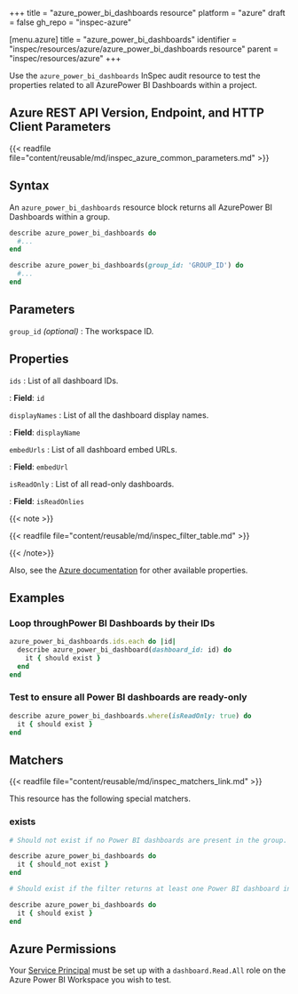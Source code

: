 +++
title = "azure_power_bi_dashboards resource"
platform = "azure"
draft = false
gh_repo = "inspec-azure"

[menu.azure]
title = "azure_power_bi_dashboards"
identifier = "inspec/resources/azure/azure_power_bi_dashboards resource"
parent = "inspec/resources/azure"
+++

Use the `azure_power_bi_dashboards` InSpec audit resource to test the properties related to all AzurePower BI Dashboards within a project.

## Azure REST API Version, Endpoint, and HTTP Client Parameters

{{< readfile file="content/reusable/md/inspec_azure_common_parameters.md" >}}

## Syntax

An `azure_power_bi_dashboards` resource block returns all AzurePower BI Dashboards within a group.

```ruby
describe azure_power_bi_dashboards do
  #...
end
```

```ruby
describe azure_power_bi_dashboards(group_id: 'GROUP_ID') do
  #...
end
```

## Parameters

`group_id` _(optional)_
: The workspace ID.

## Properties

`ids`
: List of all dashboard IDs.

: **Field**: `id`

`displayNames`
: List of all the dashboard display names.

: **Field**: `displayName`

`embedUrls`
: List of all dashboard embed URLs.

: **Field**: `embedUrl`

`isReadOnly`
: List of all read-only dashboards.

: **Field**: `isReadOnlies`

{{< note >}}

{{< readfile file="content/reusable/md/inspec_filter_table.md" >}}

{{< /note>}}

Also, see the [Azure documentation](https://docs.microsoft.com/en-us/rest/api/power-bi/dashboards/get-dashboards) for other available properties.

## Examples

### Loop throughPower BI Dashboards by their IDs

```ruby
azure_power_bi_dashboards.ids.each do |id|
  describe azure_power_bi_dashboard(dashboard_id: id) do
    it { should exist }
  end
end
```

### Test to ensure all Power BI dashboards are ready-only

```ruby
describe azure_power_bi_dashboards.where(isReadOnly: true) do
  it { should exist }
end
```

## Matchers

{{< readfile file="content/reusable/md/inspec_matchers_link.md" >}}

This resource has the following special matchers.

### exists

```ruby
# Should not exist if no Power BI dashboards are present in the group.

describe azure_power_bi_dashboards do
  it { should_not exist }
end

# Should exist if the filter returns at least one Power BI dashboard in the group.

describe azure_power_bi_dashboards do
  it { should exist }
end
```

## Azure Permissions

Your [Service Principal](https://docs.microsoft.com/en-us/azure/azure-resource-manager/resource-group-create-service-principal-portal) must be set up with a `dashboard.Read.All` role on the Azure Power BI Workspace you wish to test.
